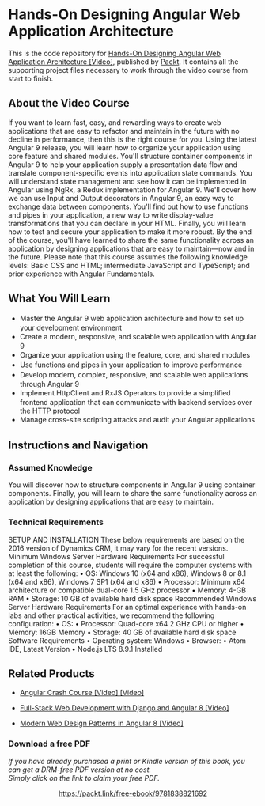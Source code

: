 # Hands-On Designing Angular Web Application Architecture
This is the code repository for [Hands-On Designing Angular Web Application Architecture [Video]](https://github.com/PacktPublishing/Hands-on-Designing-Angular-Web-Application-Architecture), published by [Packt](https://www.packtpub.com/?utm_source=github). It contains all the supporting project files necessary to work through the video course from start to finish.
## About the Video Course
If you want to learn fast, easy, and rewarding ways to create web applications that are easy to refactor and maintain in the future with no decline in performance, then this is the right course for you.
Using the latest Angular 9 release, you will learn how to organize your application using core feature and shared modules. You'll structure container components in Angular 9 to help your application supply a presentation data flow and translate component-specific events into application state commands. You will understand state management and see how it can be implemented in Angular using NgRx, a Redux implementation for Angular 9. We'll cover how we can use Input and Output decorators in Angular 9, an easy way to exchange data between components. You'll find out how to use functions and pipes in your application, a new way to write display-value transformations that you can declare in your HTML. Finally, you will learn how to test and secure your application to make it more robust.
By the end of the course, you'll have learned to share the same functionality across an application by designing applications that are easy to maintain—now and in the future. Please note that this course assumes the following knowledge levels: Basic CSS and HTML; intermediate JavaScript and TypeScript; and prior experience with Angular Fundamentals.

<H2>What You Will Learn</H2>
<DIV class=book-info-will-learn-text>
<UL>
<LI><SPAN style="LINE-HEIGHT: 20px; BACKGROUND-COLOR: transparent">Master the Angular 9 web application architecture and how to set up your development environment</SPAN> 
<LI><SPAN style="LINE-HEIGHT: 20px; BACKGROUND-COLOR: transparent">Create a modern, responsive, and scalable web application with Angular 9</SPAN> 
<LI><SPAN style="LINE-HEIGHT: 20px; BACKGROUND-COLOR: transparent">Organize your application using the feature, core, and shared modules</SPAN> 
<LI><SPAN style="LINE-HEIGHT: 20px; BACKGROUND-COLOR: transparent">Use functions and pipes in your application to improve performance</SPAN> 
<LI><SPAN style="LINE-HEIGHT: 20px; BACKGROUND-COLOR: transparent">Develop modern, complex, responsive, and scalable web applications through Angular 9</SPAN>
<LI><SPAN style="LINE-HEIGHT: 20px; BACKGROUND-COLOR: transparent">Implement HttpClient and RxJS Operators to provide a simplified frontend application that can communicate with backend services over the HTTP protocol</SPAN> 
<LI><SPAN style="LINE-HEIGHT: 20px; BACKGROUND-COLOR: transparent">Manage cross-site scripting attacks and audit your Angular applications</SPAN> </LI></UL></DIV>

## Instructions and Navigation
### Assumed Knowledge
You will discover how to structure components in Angular 9 using container components. Finally, you will learn to share the same functionality across an application by designing applications that are easy to maintain.
### Technical Requirements
SETUP AND INSTALLATION
These below requirements are based on the 2016 version of Dynamics CRM, it may vary for the recent versions.
Minimum Windows Server Hardware Requirements
For successful completion of this course, students will require the computer systems with at least the following:
•	OS: Windows 10 (x64 and x86), Windows 8 or 8.1 (x64 and x86), Windows 7 SP1 (x64 and x86)
•	Processor: Minimum x64 architecture or compatible dual-core 1.5 GHz processor
•	Memory: 4-GB RAM
•	Storage: 10 GB of available hard disk space
Recommended Windows Server Hardware Requirements
For an optimal experience with hands-on labs and other practical activities, we recommend the following configuration:
•	OS:
•	Processor: Quad-core x64 2 GHz CPU or higher
•	Memory: 16GB Memory
•	Storage: 40 GB of available hard disk space
Software Requirements
•	Operating system: Windows
•	Browser:
•	Atom IDE, Latest Version
•	Node.js LTS 8.9.1 Installed


## Related Products
* [Angular Crash Course [Video] [Video]](https://www.packtpub.com/business-other/angular-crash-course-video)

* [Full-Stack Web Development with Django and Angular 8 [Video]](https://www.packtpub.com/web-development/full-stack-web-development-with-django-and-angular-8-video)

* [Modern Web Design Patterns in Angular 8 [Video]](packtpub.com/web-development/modern-web-design-patterns-angular-8-video)
### Download a free PDF

 <i>If you have already purchased a print or Kindle version of this book, you can get a DRM-free PDF version at no cost.<br>Simply click on the link to claim your free PDF.</i>
<p align="center"> <a href="https://packt.link/free-ebook/9781838821692">https://packt.link/free-ebook/9781838821692 </a> </p>